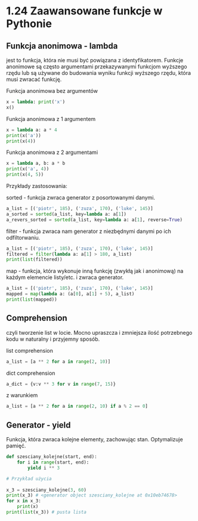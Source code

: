1.24 Zaawansowane funkcje w Pythonie
====================================

Funkcja anonimowa - lambda
--------------------------

jest to funkcja, która nie musi być powiązana z identyfikatorem. 
Funkcje anonimowe są często argumentami przekazywanymi funkcjom wyższego rzędu
lub są używane do budowania wyniku funkcji wyższego rzędu, która musi zwracać funkcję.

Funkcja anonimowa bez argumentów
```python
x = lambda: print('x')
x()
```
Funkcja anonimowa z 1 argumentem
```python
x = lambda a: a * 4
print(x('a'))
print(x(4))
```

Funkcja anonimowa z 2 argumentami
```python
x = lambda a, b: a * b
print(x('a', 4))
print(x(4, 5))
```

Przykłady zastosowania:

sorted - 
funkcja zwraca generator z posortowanymi danymi.

```python
a_list = [('piotr', 185), ('zuza', 170), ('luke', 145)]
a_sorted = sorted(a_list, key=lambda a: a[1])
a_revers_sorted = sorted(a_list, key=lambda a: a[1], reverse=True)
```

filter - 
funkcja zwraca nam generator z niezbędnymi danymi po ich odfiltorwaniu.

```python
a_list = [('piotr', 185), ('zuza', 170), ('luke', 145)]
filtered = filter(lambda a: a[1] > 180, a_list)
print(list(filtered))
```

map -
funkcja, która wykonuje inną funkcję (zwykłą jak i anonimową) na każdym elemencie listy/etc. i zwraca generator.

```python
a_list = [('piotr', 185), ('zuza', 170), ('luke', 145)]
mapped = map(lambda a: (a[0], a[1] + 5), a_list)
print(list(mapped))
```


Comprehension 
-------------

czyli tworzenie list w locie. Mocno upraszcza i zmniejsza ilość potrzebnego kodu w naturalny i przyjemny sposób.

list comprehension
```python
a_list = [a ** 2 for a in range(2, 10)]
```

dict comprehension
```python
a_dict = {v:v ** 3 for v in range(7, 15)}
```

z warunkiem
```python
a_list = [a ** 2 for a in range(2, 10) if a % 2 == 0]
```

Generator - yield
-----------------

Funkcja, która zwraca kolejne elementy, zachowując stan.
Optymalizuje pamięć.

```python
def szesciany_kolejne(start, end):
    for i in range(start, end):
        yield i ** 3

# Przykład użycia
        
x_3 = szesciany_kolejne(3, 60)        
print(x_3) # <generator object szesciany_kolejne at 0x10eb74678>
for x in x_3:
    print(x)
print(list(x_3)) # pusta lista
```